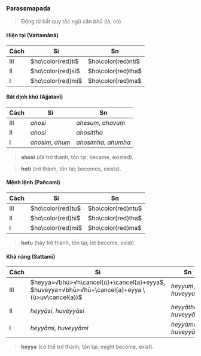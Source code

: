 ### Parassmapada

> Động từ bất quy tắc ngữ căn $bhū$ (là, có)

#### Hiện tại (Vattamānā)

| Cách | Si                | Sn                 |
| ---- | ----------------- | ------------------ |
| III  | $ho\color{red}ti$ | $ho\color{red}nti$ |
| II   | $ho\color{red}si$ | $ho\color{red}tha$ |
| I    | $ho\color{red}mi$ | $ho\color{red}ma$  |

#### Bất định khứ (Ajjatanī)

| Cách | Si               | Sn                   |
| ---- | ---------------- | -------------------- |
| III  | $ahosi$          | $ahesuṃ$, $ahavuṃ$   |
| II   | $ahosi$          | $ahosittha$          |
| I    | $ahosiṃ$, $ahuṃ$ | $ahosimha$, $ahumha$ |

> $\textbf{ahosi}$ (đã trở thành, tồn tại; became, existed).

> $\textbf{hoti}$ (trở thành, tồn tại; becomes, exists).

#### Mệnh lệnh (Pañcamī)

| Cách | Si                | Sn                 |
| ---- | ----------------- | ------------------ |
| III  | $ho\color{red}tu$ | $ho\color{red}ntu$ |
| II   | $ho\color{red}hi$ | $ho\color{red}tha$ |
| I    | $ho\color{red}mi$ | $ho\color{red}ma$  |

> $\textbf{hotu}$ (hãy trở thành, tồn tại; let become, exist).

#### Khả năng (Sattamī)

| Cách | Si                                                                                                   | Sn                       |
| ---- | ---------------------------------------------------------------------------------------------------- | ------------------------ |
| III  | $heyya=√bhū>√h\cancel{ū}+\cancel{a}+eyya$,<br> $huveyya=√bhū>√hū+\cancel{a}+eyya \ (ū>uv\cancel{a})$ | $heyyuṃ$, $huveyyuṃ$     |
| II   | $heyyāsi$, $huveyyāsi$                                                                               | $heyyātha$, $huveyyātha$ |
| I    | $heyyāmi$, $huveyyāmi$                                                                               | $heyyāma$, $huveyyāma$   |

> $\textbf{heyya}$ (có thể trở thành, tồn tại; might become, exist).

<!-- TODO: review thi
#### Bất thành khứ (Hiyyattanī)

| Cách | Si                 | Sn                 |
| ---- | ------------------ | ------------------ |
| III  | $ahuvaṃ$           | $ahuvamha$         |
| II   | $(ahuva)$, $ahuvo$ | $ahuvattha$        |
| I    | $ahuvā$            | $(ahuvu)$, $ahuvū$ |

> $\textbf{ahuvaṃ}$ (đã trở thành (gần đây); became (recently)).

#### Hoàn thành khứ (Parokkhā)

| Cách | Si      | Sn         |
| ---- | ------- | ---------- |
| III  | $huva$  | $huvū$     |
| II   | $huve$  | $huvittha$ |
| I    | $huvāṃ$ | $huvimha$  | -->
